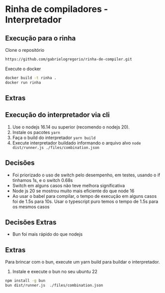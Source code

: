 # Rinha de compiladores - Interpretador

## Execução para o rinha

Clone o repositório

```bash
https://github.com/gabrielogregorio/rinha-de-compiler.git
```

Execute o docker

```bash
docker build -t rinha .
docker run rinha
```

## Extras

## Execução do interpretador via cli

1. Use o nodejs 16.14 ou superior (recomendo o nodejs 20).
2. Instale os pacotes `yarn`
3. Faça o build do interpretador `yarn build`
4. Execute interpretador buildado informando o arquivo alvo `node dist/runner.js ./files/combination.json`


## Decisões
- Foi priorizado o uso de switch pelo desempenho, em testes, usando o if tinhamos 1s, e o switch 0.68s
- Switch em alguns casos não teve melhora significativa
- Node js 20 se mostrou muito mais eficiente do que node 16
- Ao usar o babel para compilar, o tempo de execução em alguns casos foi de 1.5s para 10s. Usar o typescript puro temos o tempo de 1.5s para os mesmos casos

## Decisões Extras
- Bun foi mais rápido do que nodejs

## Extras

Para brincar com o bun, execute um yarn build para buildar o interpretador.

1. Instale e execute o bun no seu ubuntu 22

```bash
npm install -g bun
bun dist/runner.js  ./files/combination.json
```
